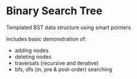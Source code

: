 # Binary Search Tree 
Templated BST data structure using smart pointers

Includes basic demonstration of:
* adding nodes
* deleting nodes
* traversals (recursive and iterative)
* bfs, dfs (in, pre & post-order) searching
